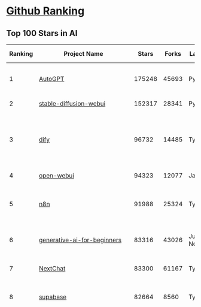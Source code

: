 [Github Ranking](../README.md)
==========

## Top 100 Stars in AI

| Ranking | Project Name | Stars | Forks | Language | Open Issues | Description | Last Commit |
| ------- | ------------ | ----- | ----- | -------- | ----------- | ----------- | ----------- |
| 1 | [AutoGPT](https://github.com/Significant-Gravitas/AutoGPT) | 175248 | 45693 | Python | 145 | AutoGPT is the vision of accessible AI for everyone, to use and to build on. Our mission is to provide the tools, so that you can focus on what matters. | 2025-05-13T03:16:31Z |
| 2 | [stable-diffusion-webui](https://github.com/AUTOMATIC1111/stable-diffusion-webui) | 152317 | 28341 | Python | 2338 | Stable Diffusion web UI | 2025-05-03T06:17:03Z |
| 3 | [dify](https://github.com/langgenius/dify) | 96732 | 14485 | TypeScript | 587 | Dify is an open-source LLM app development platform. Dify's intuitive interface combines AI workflow, RAG pipeline, agent capabilities, model management, observability features and more, letting you quickly go from prototype to production. | 2025-05-13T03:29:04Z |
| 4 | [open-webui](https://github.com/open-webui/open-webui) | 94323 | 12077 | JavaScript | 156 | User-friendly AI Interface (Supports Ollama, OpenAI API, ...) | 2025-05-12T16:03:41Z |
| 5 | [n8n](https://github.com/n8n-io/n8n) | 91988 | 25324 | TypeScript | 453 | Fair-code workflow automation platform with native AI capabilities. Combine visual building with custom code, self-host or cloud, 400+ integrations. | 2025-05-12T19:14:42Z |
| 6 | [generative-ai-for-beginners](https://github.com/microsoft/generative-ai-for-beginners) | 83316 | 43026 | Jupyter Notebook | 3 | 21 Lessons, Get Started Building with Generative AI  🔗 https://microsoft.github.io/generative-ai-for-beginners/ | 2025-05-12T03:57:34Z |
| 7 | [NextChat](https://github.com/ChatGPTNextWeb/NextChat) | 83300 | 61167 | TypeScript | 630 | ✨ Light and Fast AI Assistant. Support: Web \| iOS \| MacOS \| Android \|  Linux \| Windows | 2025-04-19T08:00:42Z |
| 8 | [supabase](https://github.com/supabase/supabase) | 82664 | 8560 | TypeScript | 238 | The open source Firebase alternative. Supabase gives you a dedicated Postgres database to build your web, mobile, and AI applications. | 2025-05-13T03:34:24Z |
| 9 | [funNLP](https://github.com/fighting41love/funNLP) | 73199 | 14848 | Python | 33 | 中英文敏感词、语言检测、中外手机/电话归属地/运营商查询、名字推断性别、手机号抽取、身份证抽取、邮箱抽取、中日文人名库、中文缩写库、拆字词典、词汇情感值、停用词、反动词表、暴恐词表、繁简体转换、英文模拟中文发音、汪峰歌词生成器、职业名称词库、同义词库、反义词库、否定词库、汽车品牌词库、汽车零件词库、连续英文切割、各种中文词向量、公司名字大全、古诗词库、IT词库、财经词库、成语词库、地名词库、历史名人词库、诗词词库、医学词库、饮食词库、法律词库、汽车词库、动物词库、中文聊天语料、中文谣言数据、百度中文问答数据集、句子相似度匹配算法集合、bert资源、文本生成&摘要相关工具、cocoNLP信息抽取工具、国内电话号码正则匹配、清华大学XLORE:中英文跨语言百科知识图谱、清华大学人工智能技术系列报告、自然语言生成、NLU太难了系列、自动对联数据及机器人、用户名黑名单列表、罪名法务名词及分类模型、微信公众号语料、cs224n深度学习自然语言处理课程、中文手写汉字识别、中文自然语言处理 语料/数据集、变量命名神器、分词语料库+代码、任务型对话英文数据集、ASR 语音数据集 + 基于深度学习的中文语音识别系统、笑声检测器、Microsoft多语言数字/单位/如日期时间识别包、中华新华字典数据库及api(包括常用歇后语、成语、词语和汉字)、文档图谱自动生成、SpaCy 中文模型、Common Voice语音识别数据集新版、神经网络关系抽取、基于bert的命名实体识别、关键词(Keyphrase)抽取包pke、基于医疗领域知识图谱的问答系统、基于依存句法与语义角色标注的事件三元组抽取、依存句法分析4万句高质量标注数据、cnocr：用来做中文OCR的Python3包、中文人物关系知识图谱项目、中文nlp竞赛项目及代码汇总、中文字符数据、speech-aligner: 从“人声语音”及其“语言文本”产生音素级别时间对齐标注的工具、AmpliGraph: 知识图谱表示学习(Python)库：知识图谱概念链接预测、Scattertext 文本可视化(python)、语言/知识表示工具：BERT & ERNIE、中文对比英文自然语言处理NLP的区别综述、Synonyms中文近义词工具包、HarvestText领域自适应文本挖掘工具（新词发现-情感分析-实体链接等）、word2word：(Python)方便易用的多语言词-词对集：62种语言/3,564个多语言对、语音识别语料生成工具：从具有音频/字幕的在线视频创建自动语音识别(ASR)语料库、构建医疗实体识别的模型（包含词典和语料标注）、单文档非监督的关键词抽取、Kashgari中使用gpt-2语言模型、开源的金融投资数据提取工具、文本自动摘要库TextTeaser: 仅支持英文、人民日报语料处理工具集、一些关于自然语言的基本模型、基于14W歌曲知识库的问答尝试--功能包括歌词接龙and已知歌词找歌曲以及歌曲歌手歌词三角关系的问答、基于Siamese bilstm模型的相似句子判定模型并提供训练数据集和测试数据集、用Transformer编解码模型实现的根据Hacker News文章标题自动生成评论、用BERT进行序列标记和文本分类的模板代码、LitBank：NLP数据集——支持自然语言处理和计算人文学科任务的100部带标记英文小说语料、百度开源的基准信息抽取系统、虚假新闻数据集、Facebook: LAMA语言模型分析，提供Transformer-XL/BERT/ELMo/GPT预训练语言模型的统一访问接口、CommonsenseQA：面向常识的英文QA挑战、中文知识图谱资料、数据及工具、各大公司内部里大牛分享的技术文档 PDF 或者 PPT、自然语言生成SQL语句（英文）、中文NLP数据增强（EDA）工具、英文NLP数据增强工具 、基于医药知识图谱的智能问答系统、京东商品知识图谱、基于mongodb存储的军事领域知识图谱问答项目、基于远监督的中文关系抽取、语音情感分析、中文ULMFiT-情感分析-文本分类-语料及模型、一个拍照做题程序、世界各国大规模人名库、一个利用有趣中文语料库 qingyun 训练出来的中文聊天机器人、中文聊天机器人seqGAN、省市区镇行政区划数据带拼音标注、教育行业新闻语料库包含自动文摘功能、开放了对话机器人-知识图谱-语义理解-自然语言处理工具及数据、中文知识图谱：基于百度百科中文页面-抽取三元组信息-构建中文知识图谱、masr: 中文语音识别-提供预训练模型-高识别率、Python音频数据增广库、中文全词覆盖BERT及两份阅读理解数据、ConvLab：开源多域端到端对话系统平台、中文自然语言处理数据集、基于最新版本rasa搭建的对话系统、基于TensorFlow和BERT的管道式实体及关系抽取、一个小型的证券知识图谱/知识库、复盘所有NLP比赛的TOP方案、OpenCLaP：多领域开源中文预训练语言模型仓库、UER：基于不同语料+编码器+目标任务的中文预训练模型仓库、中文自然语言处理向量合集、基于金融-司法领域(兼有闲聊性质)的聊天机器人、g2pC：基于上下文的汉语读音自动标记模块、Zincbase 知识图谱构建工具包、诗歌质量评价/细粒度情感诗歌语料库、快速转化「中文数字」和「阿拉伯数字」、百度知道问答语料库、基于知识图谱的问答系统、jieba_fast 加速版的jieba、正则表达式教程、中文阅读理解数据集、基于BERT等最新语言模型的抽取式摘要提取、Python利用深度学习进行文本摘要的综合指南、知识图谱深度学习相关资料整理、维基大规模平行文本语料、StanfordNLP 0.2.0：纯Python版自然语言处理包、NeuralNLP-NeuralClassifier：腾讯开源深度学习文本分类工具、端到端的封闭域对话系统、中文命名实体识别：NeuroNER vs. BertNER、新闻事件线索抽取、2019年百度的三元组抽取比赛：“科学空间队”源码、基于依存句法的开放域文本知识三元组抽取和知识库构建、中文的GPT2训练代码、ML-NLP - 机器学习(Machine Learning)NLP面试中常考到的知识点和代码实现、nlp4han:中文自然语言处理工具集(断句/分词/词性标注/组块/句法分析/语义分析/NER/N元语法/HMM/代词消解/情感分析/拼写检查、XLM：Facebook的跨语言预训练语言模型、用基于BERT的微调和特征提取方法来进行知识图谱百度百科人物词条属性抽取、中文自然语言处理相关的开放任务-数据集-当前最佳结果、CoupletAI - 基于CNN+Bi-LSTM+Attention 的自动对对联系统、抽象知识图谱、MiningZhiDaoQACorpus - 580万百度知道问答数据挖掘项目、brat rapid annotation tool: 序列标注工具、大规模中文知识图谱数据：1.4亿实体、数据增强在机器翻译及其他nlp任务中的应用及效果、allennlp阅读理解:支持多种数据和模型、PDF表格数据提取工具 、 Graphbrain：AI开源软件库和科研工具，目的是促进自动意义提取和文本理解以及知识的探索和推断、简历自动筛选系统、基于命名实体识别的简历自动摘要、中文语言理解测评基准，包括代表性的数据集&基准模型&语料库&排行榜、树洞 OCR 文字识别 、从包含表格的扫描图片中识别表格和文字、语声迁移、Python口语自然语言处理工具集(英文)、 similarity：相似度计算工具包，java编写、海量中文预训练ALBERT模型 、Transformers 2.0 、基于大规模音频数据集Audioset的音频增强 、Poplar：网页版自然语言标注工具、图片文字去除，可用于漫画翻译 、186种语言的数字叫法库、Amazon发布基于知识的人-人开放领域对话数据集 、中文文本纠错模块代码、繁简体转换 、 Python实现的多种文本可读性评价指标、类似于人名/地名/组织机构名的命名体识别数据集 、东南大学《知识图谱》研究生课程(资料)、. 英文拼写检查库 、 wwsearch是企业微信后台自研的全文检索引擎、CHAMELEON：深度学习新闻推荐系统元架构 、 8篇论文梳理BERT相关模型进展与反思、DocSearch：免费文档搜索引擎、 LIDA：轻量交互式对话标注工具 、aili - the fastest in-memory index in the East 东半球最快并发索引 、知识图谱车音工作项目、自然语言生成资源大全 、中日韩分词库mecab的Python接口库、中文文本摘要/关键词提取、汉字字符特征提取器 (featurizer)，提取汉字的特征（发音特征、字形特征）用做深度学习的特征、中文生成任务基准测评 、中文缩写数据集、中文任务基准测评 - 代表性的数据集-基准(预训练)模型-语料库-baseline-工具包-排行榜、PySS3：面向可解释AI的SS3文本分类器机器可视化工具 、中文NLP数据集列表、COPE - 格律诗编辑程序、doccano：基于网页的开源协同多语言文本标注工具 、PreNLP：自然语言预处理库、简单的简历解析器，用来从简历中提取关键信息、用于中文闲聊的GPT2模型：GPT2-chitchat、基于检索聊天机器人多轮响应选择相关资源列表(Leaderboards、Datasets、Papers)、(Colab)抽象文本摘要实现集锦(教程 、词语拼音数据、高效模糊搜索工具、NLP数据增广资源集、微软对话机器人框架 、 GitHub Typo Corpus：大规模GitHub多语言拼写错误/语法错误数据集、TextCluster：短文本聚类预处理模块 Short text cluster、面向语音识别的中文文本规范化、BLINK：最先进的实体链接库、BertPunc：基于BERT的最先进标点修复模型、Tokenizer：快速、可定制的文本词条化库、中文语言理解测评基准，包括代表性的数据集、基准(预训练)模型、语料库、排行榜、spaCy 医学文本挖掘与信息提取 、 NLP任务示例项目代码集、 python拼写检查库、chatbot-list - 行业内关于智能客服、聊天机器人的应用和架构、算法分享和介绍、语音质量评价指标(MOSNet, BSSEval, STOI, PESQ, SRMR)、 用138GB语料训练的法文RoBERTa预训练语言模型 、BERT-NER-Pytorch：三种不同模式的BERT中文NER实验、无道词典 - 有道词典的命令行版本，支持英汉互查和在线查询、2019年NLP亮点回顾、 Chinese medical dialogue data 中文医疗对话数据集 、最好的汉字数字(中文数字)-阿拉伯数字转换工具、 基于百科知识库的中文词语多词义/义项获取与特定句子词语语义消歧、awesome-nlp-sentiment-analysis - 情感分析、情绪原因识别、评价对象和评价词抽取、LineFlow：面向所有深度学习框架的NLP数据高效加载器、中文医学NLP公开资源整理 、MedQuAD：(英文)医学问答数据集、将自然语言数字串解析转换为整数和浮点数、Transfer Learning in Natural Language Processing (NLP) 、面向语音识别的中文/英文发音辞典、Tokenizers：注重性能与多功能性的最先进分词器、CLUENER 细粒度命名实体识别 Fine Grained Named Entity Recognition、 基于BERT的中文命名实体识别、中文谣言数据库、NLP数据集/基准任务大列表、nlp相关的一些论文及代码, 包括主题模型、词向量(Word Embedding)、命名实体识别(NER)、文本分类(Text Classificatin)、文本生成(Text Generation)、文本相似性(Text Similarity)计算等，涉及到各种与nlp相关的算法，基于keras和tensorflow 、Python文本挖掘/NLP实战示例、 Blackstone：面向非结构化法律文本的spaCy pipeline和NLP模型通过同义词替换实现文本“变脸” 、中文 预训练 ELECTREA 模型: 基于对抗学习 pretrain Chinese Model 、albert-chinese-ner - 用预训练语言模型ALBERT做中文NER 、基于GPT2的特定主题文本生成/文本增广、开源预训练语言模型合集、多语言句向量包、编码、标记和实现：一种可控高效的文本生成方法、 英文脏话大列表 、attnvis：GPT2、BERT等transformer语言模型注意力交互可视化、CoVoST：Facebook发布的多语种语音-文本翻译语料库，包括11种语言(法语、德语、荷兰语、俄语、西班牙语、意大利语、土耳其语、波斯语、瑞典语、蒙古语和中文)的语音、文字转录及英文译文、Jiagu自然语言处理工具 - 以BiLSTM等模型为基础，提供知识图谱关系抽取 中文分词 词性标注 命名实体识别 情感分析 新词发现 关键词 文本摘要 文本聚类等功能、用unet实现对文档表格的自动检测，表格重建、NLP事件提取文献资源列表 、 金融领域自然语言处理研究资源大列表、CLUEDatasetSearch - 中英文NLP数据集：搜索所有中文NLP数据集，附常用英文NLP数据集 、medical_NER - 中文医学知识图谱命名实体识别 、(哈佛)讲因果推理的免费书、知识图谱相关学习资料/数据集/工具资源大列表、Forte：灵活强大的自然语言处理pipeline工具集 、Python字符串相似性算法库、PyLaia：面向手写文档分析的深度学习工具包、TextFooler：针对文本分类/推理的对抗文本生成模块、Haystack：灵活、强大的可扩展问答(QA)框架、中文关键短语抽取工具 | 2024-05-10T07:38:24Z |
| 10 | [Deep-Live-Cam](https://github.com/hacksider/Deep-Live-Cam) | 66522 | 9263 | Python | 77 | real time face swap and one-click video deepfake with only a single image | 2025-05-12T16:57:09Z |
| 11 | [AppFlowy](https://github.com/AppFlowy-IO/AppFlowy) | 62821 | 4232 | Dart | 961 | Bring projects, wikis, and teams together with AI. AppFlowy is the AI collaborative workspace where you achieve more without losing control of your data. The leading open source Notion alternative. | 2025-05-13T03:47:08Z |
| 12 | [langflow](https://github.com/langflow-ai/langflow) | 60643 | 6344 | Python | 421 | Langflow is a powerful tool for building and deploying AI-powered agents and workflows. | 2025-05-13T02:04:31Z |
| 13 | [lobe-chat](https://github.com/lobehub/lobe-chat) | 60556 | 12724 | TypeScript | 753 | 🤯 Lobe Chat - an open-source, modern-design AI chat framework. Supports Multi AI Providers( OpenAI / Claude 3 / Gemini / Ollama / DeepSeek / Qwen), Knowledge Base (file upload / knowledge management / RAG ), Multi-Modals (Plugins/Artifacts) and Thinking. One-click FREE deployment of your private ChatGPT/ Claude / DeepSeek application. | 2025-05-13T00:31:40Z |
| 14 | [browser-use](https://github.com/browser-use/browser-use) | 59875 | 6569 | Python | 383 | 🌐 Make websites accessible for AI agents. Automate tasks online with ease. | 2025-05-12T19:47:30Z |
| 15 | [MetaGPT](https://github.com/FoundationAgents/MetaGPT) | 55520 | 6597 | Python | 62 | 🌟 The Multi-Agent Framework: First AI Software Company, Towards Natural Language Programming | 2025-03-31T07:17:13Z |
| 16 | [gpt-engineer](https://github.com/AntonOsika/gpt-engineer) | 54115 | 7112 | Python | 24 | CLI platform to experiment with codegen. Precursor to: https://lovable.dev | 2024-11-17T22:47:32Z |
| 17 | [ChatGPT](https://github.com/lencx/ChatGPT) | 53755 | 6087 | Rust | 800 | 🔮 ChatGPT Desktop Application (Mac, Windows and Linux) | 2024-08-29T17:58:11Z |
| 18 | [meilisearch](https://github.com/meilisearch/meilisearch) | 51220 | 2038 | Rust | 183 | A lightning-fast search engine API bringing AI-powered hybrid search to your sites and applications. | 2025-05-12T21:18:52Z |
| 19 | [LLaMA-Factory](https://github.com/hiyouga/LLaMA-Factory) | 48723 | 5928 | Python | 445 | Unified Efficient Fine-Tuning of 100+ LLMs & VLMs (ACL 2024) | 2025-05-11T12:45:21Z |
| 20 | [LLMs-from-scratch](https://github.com/rasbt/LLMs-from-scratch) | 48678 | 6971 | Jupyter Notebook | 1 | Implement a ChatGPT-like LLM in PyTorch from scratch, step by step | 2025-04-20T02:16:18Z |
| 21 | [awesome-mcp-servers](https://github.com/punkpeye/awesome-mcp-servers) | 48100 | 3555 | None | 17 | A collection of MCP servers. | 2025-05-12T12:30:25Z |
| 22 | [autogen](https://github.com/microsoft/autogen) | 44371 | 6694 | Python | 501 | A programming framework for agentic AI 🤖 PyPi: autogen-agentchat Discord: https://aka.ms/autogen-discord Office Hour: https://aka.ms/autogen-officehour | 2025-05-13T02:32:15Z |
| 23 | [anything-llm](https://github.com/Mintplex-Labs/anything-llm) | 43969 | 4296 | JavaScript | 239 | The all-in-one Desktop & Docker AI application with built-in RAG, AI agents, No-code agent builder, MCP compatibility,  and more. | 2025-05-13T00:29:26Z |
| 24 | [system-prompts-and-models-of-ai-tools](https://github.com/x1xhlol/system-prompts-and-models-of-ai-tools) | 43828 | 13212 | None | 11 | FULL v0, Cursor, Manus, Same.dev, Lovable, Devin, Replit Agent, Windsurf Agent & VSCode Agent (And other Open Sourced) System Prompts, Tools & AI Models. | 2025-05-12T09:41:47Z |
| 25 | [crawl4ai](https://github.com/unclecode/crawl4ai) | 42913 | 3949 | Python | 115 | 🚀🤖 Crawl4AI: Open-source LLM Friendly Web Crawler & Scraper. Don't be shy, join here: https://discord.gg/jP8KfhDhyN | 2025-05-12T13:44:02Z |
| 26 | [JeecgBoot](https://github.com/jeecgboot/JeecgBoot) | 42668 | 15330 | Java | 41 | 🔥一款基于AIGC和低代码引擎的AI低代码平台，旨在帮助企业快速实现低代码开发和构建、部署个性化的 AI 应用。 前后端分离 SpringBoot，SpringCloud，Ant Design&Vue3，Mybatis，Shiro！强大的代码生成器让前后端代码一键生成，无需写任何代码! 成套AI大模型功能: AI模型管理、AI应用、知识库、AI流程编排、AI对话助手等； | 2025-05-11T02:53:10Z |
| 27 | [OpenBB](https://github.com/OpenBB-finance/OpenBB) | 41338 | 3694 | Python | 41 | Investment Research for Everyone, Everywhere. | 2025-05-12T16:13:02Z |
| 28 | [ColossalAI](https://github.com/hpcaitech/ColossalAI) | 40871 | 4507 | Python | 427 | Making large AI models cheaper, faster and more accessible | 2025-05-13T02:32:54Z |
| 29 | [kong](https://github.com/Kong/kong) | 40805 | 4914 | Lua | 67 | 🦍 The Cloud-Native API Gateway and AI Gateway. | 2025-05-12T18:47:40Z |
| 30 | [ailearning](https://github.com/apachecn/ailearning) | 40766 | 11553 | Python | 2 | AiLearning：数据分析+机器学习实战+线性代数+PyTorch+NLTK+TF2 | 2024-11-12T16:21:55Z |
| 31 | [ClickHouse](https://github.com/ClickHouse/ClickHouse) | 40594 | 7289 | C++ | 4078 | ClickHouse® is a real-time analytics database management system | 2025-05-13T02:20:51Z |
| 32 | [airflow](https://github.com/apache/airflow) | 40020 | 15004 | Python | 1097 | Apache Airflow - A platform to programmatically author, schedule, and monitor workflows | 2025-05-12T22:12:41Z |
| 33 | [firecrawl](https://github.com/mendableai/firecrawl) | 38012 | 3459 | TypeScript | 165 | 🔥 Turn entire websites into LLM-ready markdown or structured data. Scrape, crawl and extract with a single API. | 2025-05-12T18:43:07Z |
| 34 | [quivr](https://github.com/QuivrHQ/quivr) | 37823 | 3636 | Python | 5 | Opiniated RAG for integrating GenAI in your apps 🧠   Focus on your product rather than the RAG. Easy integration in existing products with customisation!  Any LLM: GPT4, Groq, Llama. Any Vectorstore: PGVector, Faiss. Any Files. Anyway you want.  | 2025-05-05T13:47:37Z |
| 35 | [GitHubDaily](https://github.com/GitHubDaily/GitHubDaily) | 37767 | 3950 | None | 347 | 坚持分享 GitHub 上高质量、有趣实用的开源技术教程、开发者工具、编程网站、技术资讯。A list cool, interesting projects of GitHub. | 2025-03-20T08:54:47Z |
| 36 | [AI-For-Beginners](https://github.com/microsoft/AI-For-Beginners) | 37454 | 6903 | Jupyter Notebook | 23 | 12 Weeks, 24 Lessons, AI for All! | 2025-04-29T16:09:57Z |
| 37 | [Open-Assistant](https://github.com/LAION-AI/Open-Assistant) | 37344 | 3267 | Python | 227 | OpenAssistant is a chat-based assistant that understands tasks, can interact with third-party systems, and retrieve information dynamically to do so. | 2024-08-17T01:55:35Z |
| 38 | [photoprism](https://github.com/photoprism/photoprism) | 37304 | 2065 | Go | 419 | AI-Powered Photos App for the Decentralized Web 🌈💎✨ | 2025-05-12T18:30:20Z |
| 39 | [ray](https://github.com/ray-project/ray) | 37002 | 6276 | Python | 3778 | Ray is an AI compute engine. Ray consists of a core distributed runtime and a set of AI Libraries for accelerating ML workloads. | 2025-05-13T03:19:37Z |
| 40 | [upscayl](https://github.com/upscayl/upscayl) | 36822 | 1695 | TypeScript | 68 | 🆙 Upscayl - #1 Free and Open Source AI Image Upscaler for Linux, MacOS and Windows. | 2025-04-25T13:23:15Z |
| 41 | [chatgpt-on-wechat](https://github.com/zhayujie/chatgpt-on-wechat) | 36717 | 9185 | Python | 290 | 基于大模型搭建的聊天机器人，同时支持 微信公众号、企业微信应用、飞书、钉钉 等接入，可选择GPT4.1/GPT-4o/GPT-o1/ DeepSeek/Claude/文心一言/讯飞星火/通义千问/ Gemini/GLM-4/Kimi/LinkAI，能处理文本、语音和图片，访问操作系统和互联网，支持基于自有知识库进行定制企业智能客服。 | 2025-04-20T09:22:54Z |
| 42 | [MockingBird](https://github.com/babysor/MockingBird) | 36241 | 5258 | Python | 476 | 🚀AI拟声: 5秒内克隆您的声音并生成任意语音内容 Clone a voice in 5 seconds to generate arbitrary speech in real-time | 2024-11-15T05:00:29Z |
| 43 | [google-research](https://github.com/google-research/google-research) | 35521 | 8080 | Jupyter Notebook | 961 | Google Research | 2025-05-07T22:32:46Z |
| 44 | [chatbox](https://github.com/chatboxai/chatbox) | 34724 | 3315 | TypeScript | 680 | User-friendly Desktop Client App for AI Models/LLMs (GPT, Claude, Gemini, Ollama...) | 2025-04-27T14:53:01Z |
| 45 | [gold-miner](https://github.com/xitu/gold-miner) | 34088 | 5043 | None | 5 | 🥇掘金翻译计划，可能是世界最大最好的英译中技术社区，最懂读者和译者的翻译平台： | 2024-04-17T09:44:37Z |
| 46 | [AgentGPT](https://github.com/reworkd/AgentGPT) | 34042 | 9411 | TypeScript | 127 | 🤖 Assemble, configure, and deploy autonomous AI Agents in your browser. | 2025-04-29T01:19:32Z |
| 47 | [aider](https://github.com/Aider-AI/aider) | 32846 | 2984 | Python | 793 | aider is AI pair programming in your terminal | 2025-05-12T16:44:39Z |
| 48 | [gpt-pilot](https://github.com/Pythagora-io/gpt-pilot) | 32680 | 3319 | Python | 235 | The first real AI developer | 2025-03-04T06:26:32Z |
| 49 | [LocalAI](https://github.com/mudler/LocalAI) | 32540 | 2477 | Go | 441 | :robot: The free, Open Source alternative to OpenAI, Claude and others. Self-hosted and local-first. Drop-in replacement for OpenAI,  running on consumer-grade hardware. No GPU required. Runs gguf, transformers, diffusers and many more models architectures. Features: Generate Text, Audio, Video, Images, Voice Cloning, Distributed, P2P inference | 2025-05-12T20:31:19Z |
| 50 | [awesome-llm-apps](https://github.com/Shubhamsaboo/awesome-llm-apps) | 31760 | 3568 | Python | 7 | Collection of awesome LLM apps with AI Agents and RAG using OpenAI, Anthropic, Gemini and opensource models. | 2025-05-13T01:34:47Z |
| 51 | [spaCy](https://github.com/explosion/spaCy) | 31540 | 4502 | Python | 174 | 💫 Industrial-strength Natural Language Processing (NLP) in Python | 2025-05-12T05:47:51Z |
| 52 | [crewAI](https://github.com/crewAIInc/crewAI) | 31488 | 4214 | Python | 67 | Framework for orchestrating role-playing, autonomous AI agents. By fostering collaborative intelligence, CrewAI empowers agents to work together seamlessly, tackling complex tasks. | 2025-05-12T20:08:57Z |
| 53 | [MoneyPrinterTurbo](https://github.com/harry0703/MoneyPrinterTurbo) | 31443 | 4459 | Python | 117 | 利用AI大模型，一键生成高清短视频 Generate short videos with one click using AI LLM. | 2025-05-13T02:53:32Z |
| 54 | [fairseq](https://github.com/facebookresearch/fairseq) | 31425 | 6521 | Python | 1174 | Facebook AI Research Sequence-to-Sequence Toolkit written in Python. | 2025-01-09T16:43:36Z |
| 55 | [chatbot-ui](https://github.com/mckaywrigley/chatbot-ui) | 31211 | 8833 | TypeScript | 167 | AI chat for any model. | 2024-08-03T00:38:07Z |
| 56 | [tabby](https://github.com/TabbyML/tabby) | 31101 | 1462 | Rust | 182 | Self-hosted AI coding assistant | 2025-05-13T02:47:18Z |
| 57 | [fabric](https://github.com/danielmiessler/fabric) | 31060 | 3210 | Go | 201 | fabric is an open-source framework for augmenting humans using AI. It provides a modular framework for solving specific problems using a crowdsourced set of AI prompts that can be used anywhere. | 2025-05-10T07:42:12Z |
| 58 | [ruoyi-vue-pro](https://github.com/YunaiV/ruoyi-vue-pro) | 30907 | 6641 | Java | 13 | 🔥 官方推荐 🔥 RuoYi-Vue 全新 Pro 版本，优化重构所有功能。基于 Spring Boot + MyBatis Plus + Vue & Element 实现的后台管理系统 + 微信小程序，支持 RBAC 动态权限、数据权限、SaaS 多租户、Flowable 工作流、三方登录、支付、短信、商城、CRM、ERP、AI 大模型等功能。你的 ⭐️ Star ⭐️，是作者生发的动力！ | 2025-05-12T15:12:48Z |
| 59 | [netron](https://github.com/lutzroeder/netron) | 30171 | 2902 | JavaScript | 19 | Visualizer for neural network, deep learning and machine learning models | 2025-05-11T15:21:21Z |
| 60 | [khoj](https://github.com/khoj-ai/khoj) | 30016 | 1673 | Python | 68 | Your AI second brain. Self-hostable. Get answers from the web or your docs. Build custom agents, schedule automations, do deep research. Turn any online or local LLM into your personal, autonomous AI (gpt, claude, gemini, llama, qwen, mistral). Get started - free. | 2025-05-12T15:51:01Z |
| 61 | [AI-Expert-Roadmap](https://github.com/AMAI-GmbH/AI-Expert-Roadmap) | 29841 | 2527 | JavaScript | 19 | Roadmap to becoming an Artificial Intelligence Expert in 2022 | 2023-12-31T02:20:16Z |
| 62 | [cursor](https://github.com/getcursor/cursor) | 29818 | 1884 | None | 1682 | The AI Code Editor | 2024-10-13T19:23:26Z |
| 63 | [roop](https://github.com/s0md3v/roop) | 29780 | 6749 | Python | 0 | one-click face swap | 2024-08-19T12:57:17Z |
| 64 | [docling](https://github.com/docling-project/docling) | 29560 | 1863 | Python | 348 | Get your documents ready for gen AI | 2025-05-12T11:37:07Z |
| 65 | [Mr.-Ranedeer-AI-Tutor](https://github.com/JushBJJ/Mr.-Ranedeer-AI-Tutor) | 29516 | 3370 | None | 13 | A GPT-4 AI Tutor Prompt for customizable personalized learning experiences. | 2024-03-25T13:06:55Z |
| 66 | [pytorch-lightning](https://github.com/Lightning-AI/pytorch-lightning) | 29449 | 3494 | Python | 935 | Pretrain, finetune ANY AI model of ANY size on multiple GPUs, TPUs with zero code changes. | 2025-05-12T10:22:11Z |
| 67 | [mem0](https://github.com/mem0ai/mem0) | 29042 | 2795 | Python | 262 | Memory for AI Agents; SOTA in AI Agent Memory, beating OpenAI Memory in accuracy by 26% - https://mem0.ai/research | 2025-05-12T17:05:11Z |
| 68 | [Jobs_Applier_AI_Agent_AIHawk](https://github.com/feder-cr/Jobs_Applier_AI_Agent_AIHawk) | 28125 | 4212 | Python | 25 | AIHawk aims to easy job hunt process by automating the job application process. Utilizing artificial intelligence, it enables users to apply for multiple jobs in a tailored way. | 2025-05-12T07:19:02Z |
| 69 | [exo](https://github.com/exo-explore/exo) | 28066 | 1755 | Python | 336 | Run your own AI cluster at home with everyday devices 📱💻 🖥️⌚ | 2025-03-21T22:23:32Z |
| 70 | [mindsdb](https://github.com/mindsdb/mindsdb) | 27934 | 4959 | Python | 69 | AI's query engine - Platform for building AI that can learn and answer questions over large scale federated data. | 2025-05-12T21:54:48Z |
| 71 | [ai-hedge-fund](https://github.com/virattt/ai-hedge-fund) | 27190 | 4690 | Python | 70 | An AI Hedge Fund Team | 2025-05-12T21:31:04Z |
| 72 | [so-vits-svc](https://github.com/svc-develop-team/so-vits-svc) | 27049 | 4980 | Python | 21 | SoftVC VITS Singing Voice Conversion | 2023-11-11T13:11:31Z |
| 73 | [agno](https://github.com/agno-agi/agno) | 26555 | 3361 | Python | 74 | Agno is a lightweight library for building Agents with memory, knowledge, tools and reasoning. | 2025-05-13T02:22:14Z |
| 74 | [continue](https://github.com/continuedev/continue) | 26171 | 2758 | TypeScript | 811 | ⏩ Create, share, and use custom AI code assistants with our open-source IDE extensions and hub of models, rules, prompts, docs, and other building blocks | 2025-05-13T02:30:20Z |
| 75 | [generative-models](https://github.com/Stability-AI/generative-models) | 25842 | 2867 | Python | 263 | Generative Models by Stability AI | 2025-04-04T03:32:07Z |
| 76 | [Folo](https://github.com/RSSNext/Folo) | 25769 | 1100 | TypeScript | 143 | 🧡 Follow everything in one place | 2025-05-12T17:48:41Z |
| 77 | [nx](https://github.com/nrwl/nx) | 25634 | 2515 | TypeScript | 619 | Build system, optimized for monorepos, with AI-powered architectural awareness and advanced CI capabilities. | 2025-05-12T22:30:42Z |
| 78 | [LibreChat](https://github.com/danny-avila/LibreChat) | 25459 | 4381 | TypeScript | 142 | Enhanced ChatGPT Clone: Features Agents, DeepSeek, Anthropic, AWS, OpenAI, Assistants API, Azure, Groq, o1, GPT-4o, Mistral, OpenRouter, Vertex AI, Gemini, Artifacts, AI model switching, message search, Code Interpreter, langchain, DALL-E-3, OpenAPI Actions, Functions, Secure Multi-User Auth, Presets, open-source for self-hosting. Active project. | 2025-05-12T23:12:26Z |
| 79 | [composio](https://github.com/ComposioHQ/composio) | 25235 | 4420 | Python | 41 | Composio equip's your AI agents & LLMs with 100+ high-quality integrations via function calling | 2025-05-09T20:33:35Z |
| 80 | [cursor-free-vip](https://github.com/yeongpin/cursor-free-vip) | 25155 | 3137 | Python | 340 | [Support 0.49.x]（Reset Cursor AI MachineID & Bypass Higher Token Limit） Cursor Ai ，自动重置机器ID ， 免费升级使用Pro功能: You've reached your trial request limit. / Too many free trial accounts used on this machine. Please upgrade to pro. We have this limit in place to prevent abuse. Please let us know if you believe this is a mistake. | 2025-05-12T03:31:22Z |
| 81 | [InvokeAI](https://github.com/invoke-ai/InvokeAI) | 25081 | 2547 | TypeScript | 701 | Invoke is a leading creative engine for Stable Diffusion models, empowering professionals, artists, and enthusiasts to generate and create visual media using the latest AI-driven technologies. The solution offers an industry leading WebUI, and serves as the foundation for multiple commercial products. | 2025-05-13T01:59:06Z |
| 82 | [Genesis](https://github.com/Genesis-Embodied-AI/Genesis) | 24981 | 2220 | Python | 142 | A generative world for general-purpose robotics & embodied AI learning. | 2025-05-12T19:58:44Z |
| 83 | [semantic-kernel](https://github.com/microsoft/semantic-kernel) | 24396 | 3810 | C# | 430 | Integrate cutting-edge LLM technology quickly and easily into your apps | 2025-05-13T03:07:01Z |
| 84 | [kratos](https://github.com/go-kratos/kratos) | 24289 | 4083 | Go | 13 | Your ultimate Go microservices framework for the cloud-native era. | 2025-04-29T07:46:20Z |
| 85 | [modular](https://github.com/modular/modular) | 24029 | 2611 | Mojo | 668 | The Modular Platform (includes MAX & Mojo) | 2025-05-12T06:02:06Z |
| 86 | [FastGPT](https://github.com/labring/FastGPT) | 24021 | 6207 | TypeScript | 521 | FastGPT is a knowledge-based platform built on the LLMs, offers a comprehensive suite of out-of-the-box capabilities such as data processing, RAG retrieval, and visual AI workflow orchestration, letting you easily develop and deploy complex question-answering systems without the need for extensive setup or configuration. | 2025-05-13T03:04:49Z |
| 87 | [llm-app](https://github.com/pathwaycom/llm-app) | 23926 | 413 | Jupyter Notebook | 5 | Ready-to-run cloud templates for RAG, AI pipelines, and enterprise search with live data. 🐳Docker-friendly.⚡Always in sync with Sharepoint, Google Drive, S3, Kafka, PostgreSQL, real-time data APIs, and more. | 2025-05-07T15:59:40Z |
| 88 | [qdrant](https://github.com/qdrant/qdrant) | 23475 | 1617 | Rust | 331 | Qdrant - High-performance, massive-scale Vector Database and Vector Search Engine for the next generation of AI. Also available in the cloud https://cloud.qdrant.io/ | 2025-05-12T22:22:10Z |
| 89 | [Warp](https://github.com/warpdotdev/Warp) | 23404 | 451 | None | 2871 | Warp is a modern, Rust-based terminal with AI built in so you and your team can build great software, faster. | 2025-04-25T18:02:31Z |
| 90 | [PDFMathTranslate](https://github.com/Byaidu/PDFMathTranslate) | 23298 | 1998 | Python | 100 | PDF scientific paper translation with preserved formats - 基于 AI 完整保留排版的 PDF 文档全文双语翻译，支持 Google/DeepL/Ollama/OpenAI 等服务，提供 CLI/GUI/MCP/Docker/Zotero | 2025-05-09T17:36:32Z |
| 91 | [500-AI-Machine-learning-Deep-learning-Computer-vision-NLP-Projects-with-code](https://github.com/ashishpatel26/500-AI-Machine-learning-Deep-learning-Computer-vision-NLP-Projects-with-code) | 23282 | 5610 | None | 43 | 500 AI Machine learning Deep learning Computer vision NLP Projects with code | 2024-07-26T13:06:49Z |
| 92 | [Chat2DB](https://github.com/CodePhiliaX/Chat2DB) | 22898 | 2481 | Java | 451 | 🔥🔥🔥AI-driven database tool and SQL client, The hottest GUI client, supporting MySQL, Oracle, PostgreSQL, DB2, SQL Server, DB2, SQLite, H2, ClickHouse, and more. | 2025-03-05T07:57:52Z |
| 93 | [facefusion](https://github.com/facefusion/facefusion) | 22874 | 3528 | Python | 0 | Industry leading face manipulation platform | 2025-05-05T14:55:09Z |
| 94 | [gin-vue-admin](https://github.com/flipped-aurora/gin-vue-admin) | 22822 | 6678 | Go | 23 | 🚀Vite+Vue3+Gin拥有AI辅助的基础开发平台，支持TS和JS混用。它集成了JWT鉴权、权限管理、动态路由、显隐可控组件、分页封装、多点登录拦截、资源权限、上传下载、代码生成器、表单生成器和可配置的导入导出等开发必备功能。 | 2025-05-12T03:26:00Z |
| 95 | [frigate](https://github.com/blakeblackshear/frigate) | 22529 | 2098 | TypeScript | 101 | NVR with realtime local object detection for IP cameras | 2025-05-12T16:36:29Z |
| 96 | [learnopencv](https://github.com/spmallick/learnopencv) | 21907 | 11703 | Jupyter Notebook | 229 | Learn OpenCV  : C++ and Python Examples | 2025-05-06T14:04:16Z |
| 97 | [Perplexica](https://github.com/ItzCrazyKns/Perplexica) | 21825 | 2227 | TypeScript | 131 | Perplexica is an AI-powered search engine. It is an Open source alternative to Perplexity AI | 2025-04-29T11:43:27Z |
| 98 | [serve](https://github.com/jina-ai/serve) | 21560 | 2225 | Python | 2 | ☁️ Build multimodal AI applications with cloud-native stack | 2025-03-24T13:59:54Z |
| 99 | [gpt-crawler](https://github.com/BuilderIO/gpt-crawler) | 21471 | 2301 | TypeScript | 93 | Crawl a site to generate knowledge files to create your own custom GPT from a URL | 2025-01-23T00:18:52Z |
| 100 | [gpt-researcher](https://github.com/assafelovic/gpt-researcher) | 21348 | 2790 | Python | 103 | LLM based autonomous agent that conducts deep local and web research on any topic and generates a long report with citations. | 2025-05-12T19:26:21Z |

